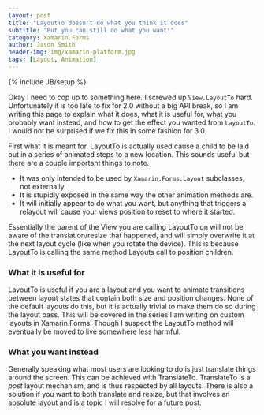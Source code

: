 ```yaml
---
layout: post
title: "LayoutTo doesn't do what you think it does"
subtitle: "But you can still do what you want!"
category: Xamarin.Forms
author: Jason Smith
header-img: img/xamarin-platform.jpg
tags: [Layout, Animation]
---
```

{% include JB/setup %}

Okay I need to cop up to something here. I screwed up `View.LayoutTo` hard. Unfortunately it is too late to fix for 2.0 without a big API break, so I am writing this page to explain what it does, what it is useful for, what you probably want instead, and how to get the effect you wanted from `LayoutTo`. I would not be surprised if we fix this in some fashion for 3.0.

First what it is meant for. LayoutTo is actually used cause a child to be laid out in a series of animated steps to a new location. This sounds useful but there are a couple important things to note.

- It was only intended to be used by `Xamarin.Forms.Layout` subclasses, not externally.
- It is stupidly exposed in the same way the other animation methods are.
- It will initially appear to do what you want, but anything that triggers a relayout will cause your views position to reset to where it started.

Essentially the parent of the View you are calling LayoutTo on will not be aware of the translation/resize that happened, and will simply overwrite it at the next layout cycle (like when you rotate the device). This is because LayoutTo is calling the same method Layouts call to position children.

### What it is useful for ###

LayoutTo is useful if you are a layout and you want to animate transitions between layout states that contain both size and position changes. None of the default layouts do this, but it is actually trivial to make them do so during the layout pass. This will be covered in the series I am writing on custom layouts in Xamarin.Forms. Though I suspect the LayoutTo method will eventually be moved to live somewhere less harmful.

### What you want instead ###

Generally speaking what most users are looking to do is just translate things around the screen. This can be achieved with TranslateTo. TranslateTo is a *post* layout mechanism, and is thus respected by all layouts. There is also a solution if you want to both translate and resize, but that involves an absolute layout and is a topic I will resolve for a future post.